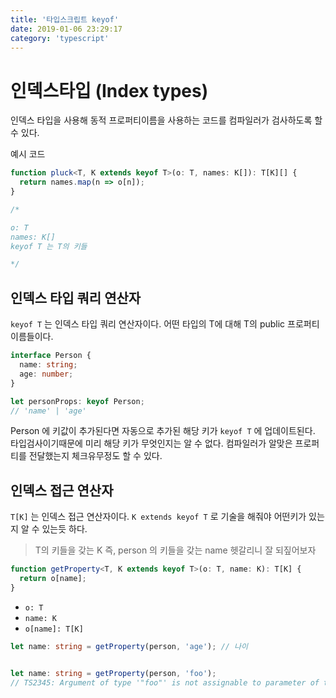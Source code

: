 ```yaml
---
title: '타입스크립트 keyof'
date: 2019-01-06 23:29:17
category: 'typescript'
---
```


# 인덱스타입 (Index types)

인덱스 타입을 사용해 동적 프로퍼티이름을 사용하는 코드를 컴파일러가 검사하도록 할 수 있다.

예시 코드
```ts
function pluck<T, K extends keyof T>(o: T, names: K[]): T[K][] {
  return names.map(n => o[n]);
}

/*

o: T
names: K[]
keyof T 는 T의 키들

*/
```

## 인덱스 타입 쿼리 연산자

`keyof T` 는 인덱스 타입 쿼리 연산자이다. 어떤 타입의 T에 대해 T의 public 프로퍼티 이름들이다.
```ts
interface Person {
  name: string;
  age: number;
}

let personProps: keyof Person;
// 'name' | 'age'
```
Person 에 키값이 추가된다면 자동으로 추가된 해당 키가 `keyof T` 에 업데이트된다. 타입검사이기때문에 미리 해당 키가 무엇인지는 알 수 없다. 컴파일러가 알맞은 프로퍼티를 전달했는지 체크유무정도 할 수 있다.

## 인덱스 접근 연산자

`T[K]` 는 인덱스 접근 연산자이다. `K extends keyof T` 로 기술을 해줘야 어떤키가 있는지 알 수 있는듯 하다.

> T의 키들을 갖는 K 즉, person 의 키들을 갖는 name 헷갈리니 잘 되짚어보자

```ts
function getProperty<T, K extends keyof T>(o: T, name: K): T[K] {
  return o[name];
}
```
* `o: T`
* `name: K`
* `o[name]: T[K]`

```ts
let name: string = getProperty(person, 'age'); // 나이


let name: string = getProperty(person, 'foo');
// TS2345: Argument of type '"foo"' is not assignable to parameter of type '"name" | "age"'.
```
